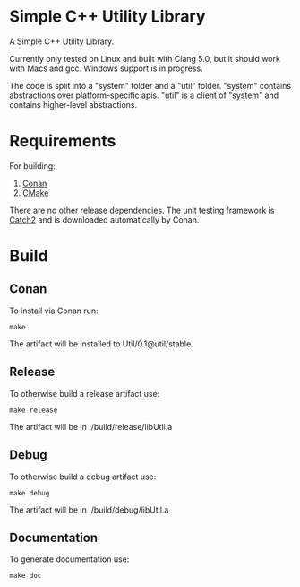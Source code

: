 # Simple C++ Utility Library
A Simple C++ Utility Library.

Currently only tested on Linux and built with Clang 5.0, but it should work with Macs and gcc. Windows support is in progress.

The code is split into a "system" folder and a "util" folder. "system" contains abstractions over platform-specific apis. "util" is a client of "system" and contains higher-level abstractions.

# Requirements

For building:
1. [Conan](https://conan.io)
2. [CMake](https://cmake.org)

There are no other release dependencies. The unit testing framework is [Catch2](https://github.com/catchorg/Catch2) and is downloaded automatically by Conan.

# Build

## Conan
To install via Conan run:
```
make
```
The artifact will be installed to Util/0.1@util/stable.

## Release
To otherwise build a release artifact use:
```
make release
```
The artifact will be in ./build/release/libUtil.a

## Debug
To otherwise build a debug artifact use:
```
make debug
```
The artifact will be in ./build/debug/libUtil.a

## Documentation
To generate documentation use:
```
make doc
```
